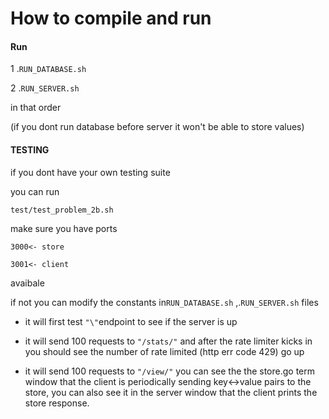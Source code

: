 # How to compile and run 

#### Run

1 .````RUN_DATABASE.sh```` 

2 .````RUN_SERVER.sh````

in that order 

(if you dont run database before server it won't be able to store values)

#### TESTING

if you dont have your own testing suite 

you can run 

````test/test_problem_2b.sh````



make sure you have ports

```
3000<- store

3001<- client
```

avaibale 

if not you can modify the  constants in````RUN_DATABASE.sh````  ,.````RUN_SERVER.sh```` files





- it will first test ```` "\" ````endpoint to  see if the server is up

- it will send 100 requests to ```` "/stats/" ```` and after the rate limiter kicks in you should see the number of rate limited (http err code 429) go up
- it will send 100 requests to ```` "/view/" ```` you can see the the store.go term window that the client is periodically sending key<->value pairs to the store,
  you can also see it in the server window that the client prints the store response.

